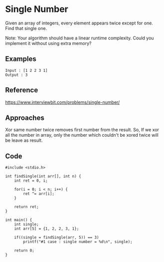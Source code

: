 # Single Number 

Given an array of integers, every element appears twice except for one. Find that single one.  

Note: Your algorithm should have a linear runtime complexity. Could you implement it without using extra memory?

## Examples

```
Input : [1 2 2 3 1]
Output : 3
```

## Reference

<https://www.interviewbit.com/problems/single-number/>

## Approaches

Xor same number twice removes first number from the result. So, If we xor all  the number in array, only the number which couldn't be xored twice will be leave as result. 

## Code

```
#include <stdio.h>

int findSingle(int arr[], int n) {
	int ret = 0, i;

	for(i = 0; i < n; i++) {
		ret ^= arr[i];
	}

	return ret;
}

int main() {
	int single;
	int arr[5] = {1, 2, 2, 3, 1};

	if((single = findSingle(arr, 5)) == 3) 
		printf("#1 case : single number = %d\n", single);

	return 0;
}
```
